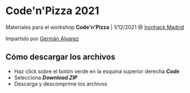 # Code'n'Pizza 2021

Materiales para el workshop **Code'n'Pizza** | 1/12/2021 @ [Ironhack Madrid](https://www.ironhack.com/es/desarrollo-web/madrid)

Impartido por [Germán Álvarez](https://www.linkedin.com/in/german-alvarez-dev/)

## Cómo descargar los archivos

- Haz click sobre el botón verde en la esquina superior derecha **_Code_**
- Selecciona **_Download ZIP_**
- Descarga y descomprime los archivos

